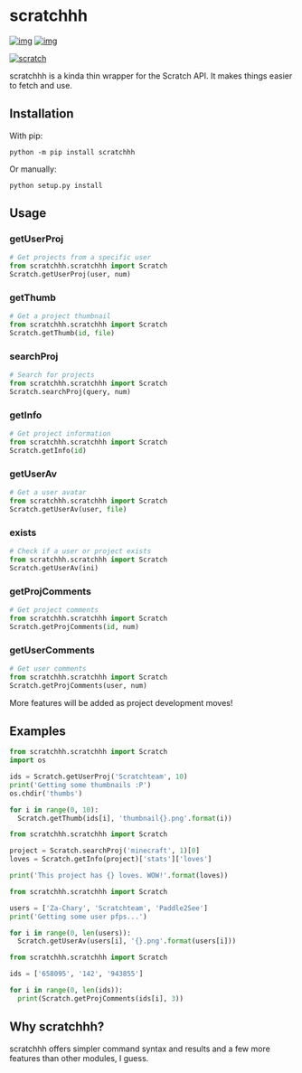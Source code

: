 # scratchhh
[![img](https://shields.io/badge/view-on%20github-black?logo=github)](https://github.com/themysticsavages/scratchhh)
[![img](https://shields.io/badge/view-on%20pypi-blue?logo=pypi)](https://pypi.org/project/scratchhh)

[![scratch](https://scratch.mit.edu/images/logo_sm.png)](https://scratch.mit.edu)

scratchhh is a kinda thin wrapper for the Scratch API. It makes things easier to fetch and use.

## Installation
With pip:
```
python -m pip install scratchhh
```
Or manually:
```
python setup.py install
```

## Usage
### getUserProj
```py
# Get projects from a specific user
from scratchhh.scratchhh import Scratch
Scratch.getUserProj(user, num)
```
### getThumb
```py
# Get a project thumbnail
from scratchhh.scratchhh import Scratch
Scratch.getThumb(id, file)
```
### searchProj
```py
# Search for projects
from scratchhh.scratchhh import Scratch
Scratch.searchProj(query, num)
```
### getInfo
```py
# Get project information
from scratchhh.scratchhh import Scratch
Scratch.getInfo(id)
```
### getUserAv
```py
# Get a user avatar
from scratchhh.scratchhh import Scratch
Scratch.getUserAv(user, file)
```
### exists
```py
# Check if a user or project exists
from scratchhh.scratchhh import Scratch
Scratch.getUserAv(ini)
```
### getProjComments
```py
# Get project comments
from scratchhh.scratchhh import Scratch
Scratch.getProjComments(id, num)
```
### getUserComments
```py
# Get user comments
from scratchhh.scratchhh import Scratch
Scratch.getProjComments(user, num)
```

More features will be added as project development moves!

## Examples
```py
from scratchhh.scratchhh import Scratch
import os

ids = Scratch.getUserProj('Scratchteam', 10)
print('Getting some thumbnails :P')
os.chdir('thumbs')

for i in range(0, 10):
  Scratch.getThumb(ids[i], 'thumbnail{}.png'.format(i))
```
```py
from scratchhh.scratchhh import Scratch

project = Scratch.searchProj('minecraft', 1)[0]
loves = Scratch.getInfo(project)['stats']['loves']

print('This project has {} loves. WOW!'.format(loves))
```
```py
from scratchhh.scratchhh import Scratch

users = ['Za-Chary', 'Scratchteam', 'Paddle2See']
print('Getting some user pfps...')

for i in range(0, len(users)):
  Scratch.getUserAv(users[i], '{}.png'.format(users[i]))
```
```py
from scratchhh.scratchhh import Scratch

ids = ['658095', '142', '943855']

for i in range(0, len(ids)):
  print(Scratch.getProjComments(ids[i], 3))
```

## Why scratchhh?
scratchhh offers simpler command syntax and results and a few more features than other modules, I guess.
